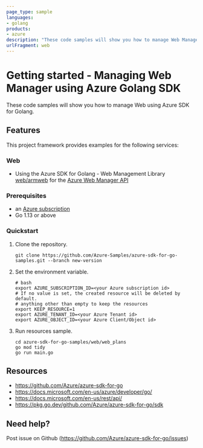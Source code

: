 ```yaml
---
page_type: sample
languages:
- golang
products:
- azure
description: "These code samples will show you how to manage Web Manager using Azure SDK for Golang."
urlFragment: web
---
```


# Getting started - Managing Web Manager using Azure Golang SDK

These code samples will show you how to manage Web using Azure SDK for Golang.

## Features

This project framework provides examples for the following services:

### Web
* Using the Azure SDK for Golang - Web Management Library [web/armweb](https://pkg.go.dev/github.com/Azure/azure-sdk-for-go/sdk/resourcemanager/web/armweb) for the [Azure Web Manager API](https://docs.microsoft.com/en-us/rest/api/web-apps/)

### Prerequisites
* an [Azure subscription](https://azure.microsoft.com)
* Go 1.13 or above

### Quickstart

1. Clone the repository.

    ```
    git clone https://github.com/Azure-Samples/azure-sdk-for-go-samples.git --branch new-version
    ```
   
2. Set the environment variable.

   ```
   # bash
   export AZURE_SUBSCRIPTION_ID=<your Azure subscription id> 
   # If no value is set, the created resource will be deleted by default.
   # anything other than empty to keep the resources
   export KEEP_RESOURCE=1 
   export AZURE_TENANT_ID=<your Azure Tenant id>          
   export AZURE_OBJECT_ID=<your Azure Client/Object id> 
   ```

3. Run resources sample.

    ```
    cd azure-sdk-for-go-samples/web/web_plans
    go mod tidy
    go run main.go
    ```
   
## Resources

- https://github.com/Azure/azure-sdk-for-go
- https://docs.microsoft.com/en-us/azure/developer/go/
- https://docs.microsoft.com/en-us/rest/api/
- https://pkg.go.dev/github.com/Azure/azure-sdk-for-go/sdk

## Need help?

Post issue on Github (https://github.com/Azure/azure-sdk-for-go/issues)
